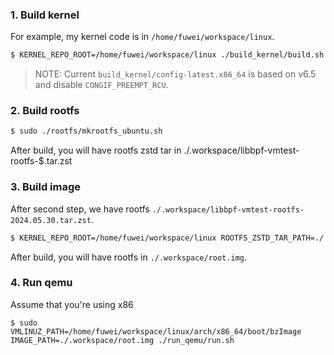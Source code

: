 ### 1. Build kernel

For example, my kernel code is in `/home/fuwei/workspace/linux`.

```bash
$ KERNEL_REPO_ROOT=/home/fuwei/workspace/linux ./build_kernel/build.sh
```

> NOTE: Current `build_kernel/config-latest.x86_64` is based on v6.5 and disable
`CONGIF_PREEMPT_RCU`.

### 2. Build rootfs

```bash
$ sudo ./rootfs/mkrootfs_ubuntu.sh
```

After build, you will have rootfs zstd tar in ./.workspace/libbpf-vmtest-rootfs-$.tar.zst

### 3. Build image

After second step, we have rootfs `./.workspace/libbpf-vmtest-rootfs-2024.05.30.tar.zst`.
```bash
$ KERNEL_REPO_ROOT=/home/fuwei/workspace/linux ROOTFS_ZSTD_TAR_PATH=./.workspace/libbpf-vmtest-rootfs-2024.05.30.tar.zst sudo -E bash -x ./build_image/build.sh
```

After build, you will have rootfs in `./.workspace/root.img`.

### 4. Run qemu

Assume that you're using x86

```
$ sudo VMLINUZ_PATH=/home/fuwei/workspace/linux/arch/x86_64/boot/bzImage  IMAGE_PATH=./.workspace/root.img ./run_qemu/run.sh
```
